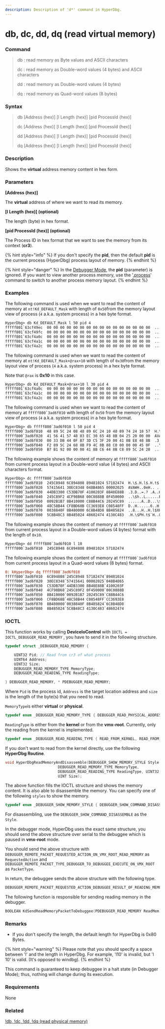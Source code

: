 ```yaml
---
description: Description of 'd*' command in HyperDbg.
---
```


# db, dc, dd, dq (read virtual memory)

### Command

> db : read memory as Byte values and ASCII characters
>
> dc : read memory as Double-word values (4 bytes) and ASCII characters
>
> dd : read memory as Double-word values (4 bytes)
>
> dq : read memory as Quad-word values (8 bytes)

### Syntax

> db \[Address (hex)] \[l Length (hex)] \[pid ProcessId (hex)]
>
> dc \[Address (hex)] \[l Length (hex)] \[pid ProcessId (hex)]
>
> dd \[Address (hex)] \[l Length (hex)] \[pid ProcessId (hex)]
>
> dq \[Address (hex)] \[l Length (hex)] \[pid ProcessId (hex)]

### Description

Shows the **virtual** address memory content in hex form.

### Parameters

**\[Address (hex)]**

The **virtual** address of where we want to read its memory.

**\[l Length (hex)] (optional)**

The length (byte) in hex format.

**\[pid ProcessId (hex)] (optional)**

The Process ID in hex format that we want to see the memory from its context (**cr3**).

{% hint style="info" %}
If you don't specify the **pid**, then the default **pid** is the current process (HyperDbg) process layout of memory.
{% endhint %}

{% hint style="danger" %}
In the [Debugger Mode](https://docs.hyperdbg.org/using-hyperdbg/prerequisites/operation-modes#debugger-mode), the **pid** (parameter) is ignored. If you want to view another process memory, use the '[.process](https://docs.hyperdbg.org/commands/meta-commands/.process)' command to switch to another process memory layout.
{% endhint %}

### Examples

The following command is used when we want to read the content of memory at `nt!Kd_DEFAULT_Mask` with length of `0x50`from the memory layout view of process (`4` a.k.a. system process) in a hex byte format.

```diff
HyperDbg> db Kd_DEFAULT_Mask l 50 pid 4
fffff801`63cf49ec  00 00 00 00 00 00 00 00 00 00 00 00 00 00 00 00  ................
fffff801`63cf49fc  00 00 00 00 00 00 00 00 00 00 00 00 00 00 00 00  ................
fffff801`63cf4a0c  00 00 00 00 00 00 00 00 00 00 00 00 00 00 00 00  ................
fffff801`63cf4a1c  00 00 00 00 00 00 00 00 00 00 00 00 00 00 00 00  ................
fffff801`63cf4a2c  00 00 00 00 00 00 00 00 00 00 00 00 00 00 00 00  ................
```

The following command is used when we want to read the content of memory at `nt!Kd_DEFAULT_Mask+@rax+10` with length of `0x30`from the memory layout view of process (`4` a.k.a. system process) in a hex byte format.

Note that `@rax` is **0x10** in this case.

```diff
HyperDbg> db Kd_DEFAULT_Mask+@rax+10 l 30 pid 4
fffff801`63cf4a0c  00 00 00 00 00 00 00 00 00 00 00 00 00 00 00 00  ................
fffff801`63cf4a1c  00 00 00 00 00 00 00 00 00 00 00 00 00 00 00 00  ................
fffff801`63cf4a2c  00 00 00 00 00 00 00 00 00 00 00 00 00 00 00 00  ................
```

The following command is used when we want to read the content of memory at ``fffff800`3ad6f010`` with length of `0x50` from the memory layout view of process (`4` a.k.a. system process) in a hex byte format.

```diff
HyperDbg> db fffff800`3ad6f010 l 50 pid 4
fffff800`3ad6f010  48 89 5C 24 08 48 89 6C 24 10 48 89 74 24 18 57  H.\$.H.l$.H.t$.W
fffff800`3ad6f020  41 56 41 57 48 83 EC 30 65 48 8B 04 25 20 00 00  AVAWH..0eH.. ..
fffff800`3ad6f030  00 33 DB 44 0F B7 3D C5 3F 20 00 41 8B E8 48 8B  .3.D..=.? .A..H.
fffff800`3ad6f040  F2 89 5C 24 68 8B F9 4C 8B 88 C0 00 00 00 45 0F  ..\$h..L......E.
fffff800`3ad6f050  B7 B1 92 00 00 00 41 8B C6 44 8B C8 89 5C 24 20  ......A..D...\$
```

The following example shows the content of memory at ``fffff800`3ad6f010`` from current process layout in a Double-word value (4 bytes) and ASCII characters format.

```diff
HyperDbg> dc fffff800`3ad6f010
fffff800`3ad6f010  245C8948 6C894808 89481024 57182474  H.\$.H.l$.H.t$.W
fffff800`3ad6f020  57415641 30EC8348 048B4865 00002025  AVAWH..0eH.. ..
fffff800`3ad6f030  44DB3300 C53DB70F 4100203F 8B48E88B  .3.D..=.? .A..H.
fffff800`3ad6f040  245C89F2 4CF98B68 00C0888B 0F450000  ..\$h..L......E.
fffff800`3ad6f050  0092B1B7 8B410000 C88B44C6 20245C89  ......A..D...\$
fffff800`3ad6f060  48C58B44 CF8BD68B CC3693E8 C08548FF  D..H......6..H..
fffff800`3ad6f070  0038840F 8B480000 6C8B48D8 8B485824  ..8...H..H.l$XH.
fffff800`3ad6f080  5C8B48C3 8B485024 48602474 4130C483  .H.\$PH.t$`H..0A
```

The following example shows the content of memory at ``fffff800`3ad6f010`` from current process layout in a Double-word values (4 bytes) format with the length of `0x10`.

```diff
HyperDbg> dd fffff800`3ad6f010 l 10
fffff800`3ad6f010  245C8948 6C894808 89481024 57182474
```

The following example shows the content of memory at ``fffff800`3ad6f010`` from current process layout in a Quad-word values (8 bytes) format.

```diff
0: kHyperDbg> dq fffff800`3ad6f010
fffff800`3ad6f010  6C894808`245C8948 57182474`89481024
fffff800`3ad6f020  30EC8348`57415641 00002025`048B4865
fffff800`3ad6f030  C53DB70F`44DB3300 8B48E88B`4100203F
fffff800`3ad6f040  4CF98B68`245C89F2 0F450000`00C0888B
fffff800`3ad6f050  8B410000`0092B1B7 20245C89`C88B44C6
fffff800`3ad6f060  CF8BD68B`48C58B44 C08548FF`CC3693E8
fffff800`3ad6f070  8B480000`0038840F 8B485824`6C8B48D8
fffff800`3ad6f080  8B485024`5C8B48C3 4130C483`48602474
```

### IOCTL

This function works by calling **DeviceIoControl** with `IOCTL = IOCTL_DEBUGGER_READ_MEMORY` , you have to send it in the following structure.

```c
typedef struct _DEBUGGER_READ_MEMORY {

    UINT32 Pid; // Read from cr3 of what process
    UINT64 Address;
    UINT32 Size;
    DEBUGGER_READ_MEMORY_TYPE MemoryType;
    DEBUGGER_READ_READING_TYPE ReadingType;

} DEBUGGER_READ_MEMORY, * PDEBUGGER_READ_MEMORY;
```

Where `Pid` is the process id, `Address` is the target location address and `size` is the length of the byte(s) that you need to read.

`MemoryType`is either **virtual** or **physical**.

```c
typedef enum _DEBUGGER_READ_MEMORY_TYPE { DEBUGGER_READ_PHYSICAL_ADDRESS, DEBUGGER_READ_VIRTUAL_ADDRESS } DEBUGGER_READ_MEMORY_TYPE;
```

`ReadingType` is either from the **kernel** or from the **vmx-root**. Currently, only the reading from the kernel is implemented.

```c
typedef enum _DEBUGGER_READ_READING_TYPE { READ_FROM_KERNEL, READ_FROM_VMX_ROOT } DEBUGGER_READ_READING_TYPE;
```

If you don't want to read from the kernel directly, use the following **HyperDbg Routine**.

```c
void HyperDbgReadMemoryAndDisassemble(DEBUGGER_SHOW_MEMORY_STYLE Style, UINT64 Address,
                        DEBUGGER_READ_MEMORY_TYPE MemoryType,
                        DEBUGGER_READ_READING_TYPE ReadingType, UINT32 Pid,
                        UINT Size);
```

The above function fills the IOCTL structure and shows the memory content. It is also able to disassemble the memory. You can specify one of the following `styles` to show the memory.

```c
typedef enum _DEBUGGER_SHOW_MEMORY_STYLE { DEBUGGER_SHOW_COMMAND_DISASSEMBLE, DEBUGGER_SHOW_COMMAND_DB, DEBUGGER_SHOW_COMMAND_DC, DEBUGGER_SHOW_COMMAND_DQ, DEBUGGER_SHOW_COMMAND_DD } DEBUGGER_SHOW_MEMORY_STYLE;
```

For disassembling, use the `DEBUGGER_SHOW_COMMAND_DISASSEMBLE` as the `Style`.

In the debugger mode, HyperDbg uses the exact same structure, you should send the above structure over serial to the debuggee which is paused in **vmx-root** mode.

You should send the above structure with `DEBUGGER_REMOTE_PACKET_REQUESTED_ACTION_ON_VMX_ROOT_READ_MEMORY` as `RequestedAction` and `DEBUGGER_REMOTE_PACKET_TYPE_DEBUGGER_TO_DEBUGGEE_EXECUTE_ON_VMX_ROOT` as `PacketType`.

In return, the debuggee sends the above structure with the following type.

```c
DEBUGGER_REMOTE_PACKET_REQUESTED_ACTION_DEBUGGEE_RESULT_OF_READING_MEMORY
```

The following function is responsible for sending reading memory in the debugger.

```c
BOOLEAN KdSendReadMemoryPacketToDebuggee(PDEBUGGER_READ_MEMORY ReadMem);
```

### Remarks

* If you don't specify the length, the default length for HyperDbg is 0x80 Bytes.

{% hint style="warning" %}
Please note that you should specify a space between 'l' and the length in HyperDbg. For example, 'l10' is invalid, but 'l 10' is valid. (It's opposed to windbg).
{% endhint %}

This command is guaranteed to keep debuggee in a halt state (in Debugger Mode); thus, nothing will change during its execution.

### Requirements

None

### Related

[!db, !dc, !dd, !dq (read physical memory)](https://docs.hyperdbg.org/commands/extension-commands/d)
